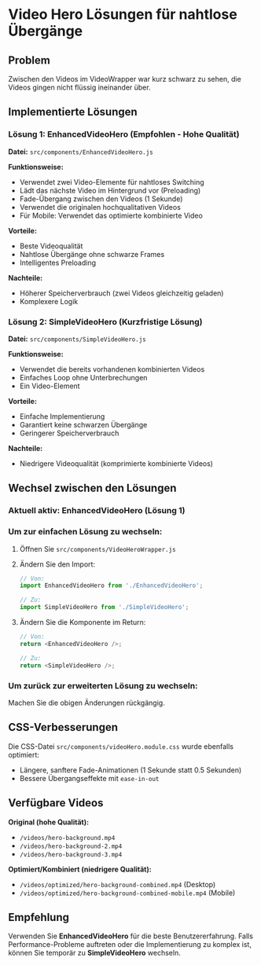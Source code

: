 # Video Hero Lösungen für nahtlose Übergänge

## Problem
Zwischen den Videos im VideoWrapper war kurz schwarz zu sehen, die Videos gingen nicht flüssig ineinander über.

## Implementierte Lösungen

### Lösung 1: EnhancedVideoHero (Empfohlen - Hohe Qualität)
**Datei:** `src/components/EnhancedVideoHero.js`

**Funktionsweise:**
- Verwendet zwei Video-Elemente für nahtloses Switching
- Lädt das nächste Video im Hintergrund vor (Preloading)
- Fade-Übergang zwischen den Videos (1 Sekunde)
- Verwendet die originalen hochqualitativen Videos
- Für Mobile: Verwendet das optimierte kombinierte Video

**Vorteile:**
- Beste Videoqualität
- Nahtlose Übergänge ohne schwarze Frames
- Intelligentes Preloading

**Nachteile:**
- Höherer Speicherverbrauch (zwei Videos gleichzeitig geladen)
- Komplexere Logik

### Lösung 2: SimpleVideoHero (Kurzfristige Lösung)
**Datei:** `src/components/SimpleVideoHero.js`

**Funktionsweise:**
- Verwendet die bereits vorhandenen kombinierten Videos
- Einfaches Loop ohne Unterbrechungen
- Ein Video-Element

**Vorteile:**
- Einfache Implementierung
- Garantiert keine schwarzen Übergänge
- Geringerer Speicherverbrauch

**Nachteile:**
- Niedrigere Videoqualität (komprimierte kombinierte Videos)

## Wechsel zwischen den Lösungen

### Aktuell aktiv: EnhancedVideoHero (Lösung 1)

### Um zur einfachen Lösung zu wechseln:

1. Öffnen Sie `src/components/VideoHeroWrapper.js`
2. Ändern Sie den Import:
   ```javascript
   // Von:
   import EnhancedVideoHero from './EnhancedVideoHero';
   
   // Zu:
   import SimpleVideoHero from './SimpleVideoHero';
   ```

3. Ändern Sie die Komponente im Return:
   ```javascript
   // Von:
   return <EnhancedVideoHero />;
   
   // Zu:
   return <SimpleVideoHero />;
   ```

### Um zurück zur erweiterten Lösung zu wechseln:

Machen Sie die obigen Änderungen rückgängig.

## CSS-Verbesserungen

Die CSS-Datei `src/components/videoHero.module.css` wurde ebenfalls optimiert:
- Längere, sanftere Fade-Animationen (1 Sekunde statt 0.5 Sekunden)
- Bessere Übergangseffekte mit `ease-in-out`

## Verfügbare Videos

**Original (hohe Qualität):**
- `/videos/hero-background.mp4`
- `/videos/hero-background-2.mp4`
- `/videos/hero-background-3.mp4`

**Optimiert/Kombiniert (niedrigere Qualität):**
- `/videos/optimized/hero-background-combined.mp4` (Desktop)
- `/videos/optimized/hero-background-combined-mobile.mp4` (Mobile)

## Empfehlung

Verwenden Sie **EnhancedVideoHero** für die beste Benutzererfahrung. Falls Performance-Probleme auftreten oder die Implementierung zu komplex ist, können Sie temporär zu **SimpleVideoHero** wechseln.
